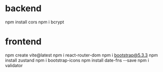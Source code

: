 # backend

npm install cors
npm i bcrypt

# frontend

npm create vite@latest
npm i react-router-dom
npm i bootstrap@5.3.3
npm install zustand
npm i bootstrap-icons
npm install date-fns --save
npm i validator
